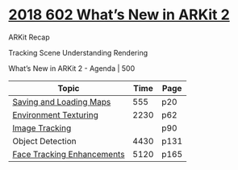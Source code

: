 # [2018 602 What’s New in ARKit 2](https://developer.apple.com/videos/play/wwdc2018/602/)

ARKit Recap

Tracking Scene Understanding Rendering


What’s New in ARKit 2 - Agenda | 500

Topic | Time| Page
---|---|--
[Saving and Loading Maps](1-saving-and-loading-maps.md)|555|p20
[Environment Texturing](2-environment-texturing.md)|2230|p62
[Image Tracking](3-image-tracking.md)||p90
Object Detection|4430|p131
[Face Tracking Enhancements](5-face-tracking.md)|5120|p165











